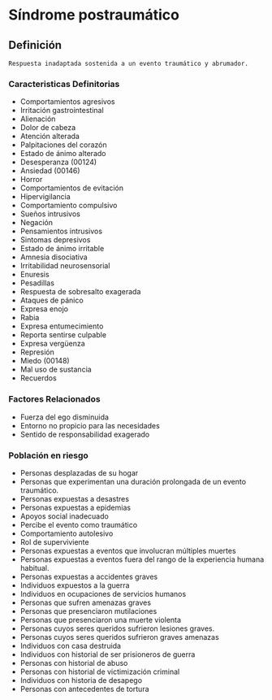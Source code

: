 # Síndrome postraumático
## Definición
	Respuesta inadaptada sostenida a un evento traumático y abrumador.

### Caracteristicas Definitorias
- Comportamientos agresivos  
- Irritación gastrointestinal  
- Alienación  
- Dolor de cabeza  
- Atención alterada  
- Palpitaciones del 
corazón  
- Estado de ánimo alterado  
- Desesperanza (00124)  
- Ansiedad (00146)  
- Horror  
- Comportamientos de evitación  
- Hipervigilancia  
- Comportamiento compulsivo  
- Sueños intrusivos  
- Negación 
- Pensamientos 
intrusivos  
- Sintomas depresivos  
- Estado de ánimo irritable  
- Amnesia disociativa  
- Irritabilidad 
neurosensorial  
- Enuresis  
- Pesadillas  
- Respuesta de sobresalto 
exagerada 
- Ataques de pánico  
- Expresa enojo  
- Rabia  
- Expresa entumecimiento 
- Reporta sentirse 
culpable  
- Expresa vergüenza  
- Represión  
- Miedo (00148)  
- Mal uso de sustancia   
- Recuerdos  

### Factores Relacionados
- Fuerza del ego disminuida   
- Entorno no propicio para las 
necesidades   
- Sentido de 
responsabilidad 
exagerado

### Población en riesgo
- Personas desplazadas de su hogar   
- Personas que experimentan 
una duración prolongada 
de un evento traumático.   
- Personas expuestas a desastres   
- Personas expuestas a epidemias  
- Apoyos social inadecuado   
- Percibe el evento como 
traumático   
- Comportamiento autolesivo   
- Rol de superviviente  
- Personas expuestas a eventos que involucran múltiples muertes   
- Personas expuestas a eventos 
fuera del rango de la 
experiencia humana habitual.  
- Personas expuestas a 
accidentes graves   
- Individuos expuestos a la guerra   
- Individuos en ocupaciones 
de servicios humanos   
- Personas que sufren amenazas 
graves   
- Personas que 
presenciaron 
mutilaciones   
- Personas que presenciaron una 
muerte violenta   
- Personas cuyos seres queridos 
sufrieron lesiones graves.   
- Personas cuyos seres queridos 
sufrieron graves amenazas   
- Individuos con casa destruida   
- Individuos con historial de ser 
prisioneros de guerra   
- Personas con historial de abuso   
- Personas con historial de 
victimización criminal   
- Individuos con historia de 
desapego   
- Personas con antecedentes de tortura

